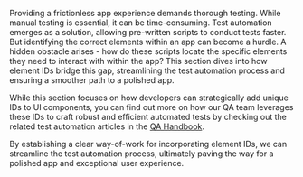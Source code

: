 
Providing a frictionless app experience demands thorough testing. While manual testing is essential, it can be time-consuming. Test automation emerges as a solution, allowing pre-written scripts to conduct tests faster. But identifying the correct elements within an app can become a hurdle. A hidden obstacle arises - how do these scripts locate the specific elements they need to interact with within the app? This section dives into how element IDs bridge this gap, streamlining the test automation process and ensuring a smoother path to a polished app. 

While this section focuses on how developers can strategically add unique IDs to UI components, you can find out more on how our QA team leverages these IDs to craft robust and efficient automated tests by checking out the related test automation articles in the [QA Handbook](https://infinum.com/handbook/qa/automation/general/general).

By establishing a clear way-of-work for incorporating element IDs, we can streamline the test automation process, ultimately paving the way for a polished app and exceptional user experience.

